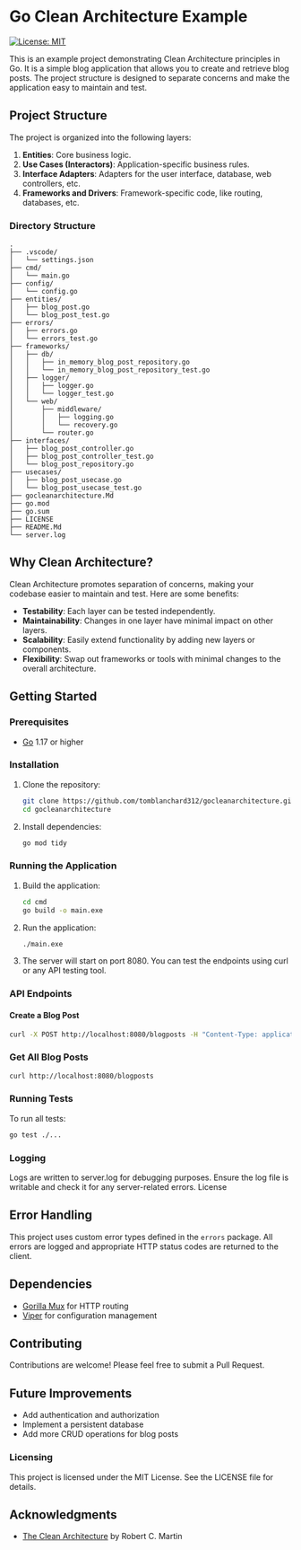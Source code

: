 # Go Clean Architecture Example

[![License: MIT](https://img.shields.io/badge/License-MIT-yellow.svg)](https://opensource.org/licenses/MIT)

This is an example project demonstrating Clean Architecture principles in Go. It is a simple blog application that allows you to create and retrieve blog posts. The project structure is designed to separate concerns and make the application easy to maintain and test.

## Project Structure

The project is organized into the following layers:

1. **Entities**: Core business logic.
2. **Use Cases (Interactors)**: Application-specific business rules.
3. **Interface Adapters**: Adapters for the user interface, database, web controllers, etc.
4. **Frameworks and Drivers**: Framework-specific code, like routing, databases, etc.

### Directory Structure

```
.
├── .vscode/
│   └── settings.json
├── cmd/
│   └── main.go
├── config/
│   └── config.go
├── entities/
│   ├── blog_post.go
│   └── blog_post_test.go
├── errors/
│   ├── errors.go
│   └── errors_test.go
├── frameworks/
│   ├── db/
│   │   ├── in_memory_blog_post_repository.go
│   │   └── in_memory_blog_post_repository_test.go
│   ├── logger/
│   │   ├── logger.go
│   │   └── logger_test.go
│   └── web/
│       ├── middleware/
│       │   ├── logging.go
│       │   └── recovery.go
│       └── router.go
├── interfaces/
│   ├── blog_post_controller.go
│   ├── blog_post_controller_test.go
│   └── blog_post_repository.go
├── usecases/
│   ├── blog_post_usecase.go
│   └── blog_post_usecase_test.go
├── gocleanarchitecture.Md
├── go.mod
├── go.sum
├── LICENSE
├── README.Md
└── server.log
```

## Why Clean Architecture?

Clean Architecture promotes separation of concerns, making your codebase easier to maintain and test. Here are some benefits:

- **Testability**: Each layer can be tested independently.
- **Maintainability**: Changes in one layer have minimal impact on other layers.
- **Scalability**: Easily extend functionality by adding new layers or components.
- **Flexibility**: Swap out frameworks or tools with minimal changes to the overall architecture.

## Getting Started

### Prerequisites

- [Go](https://golang.org/dl/) 1.17 or higher

### Installation

1. Clone the repository:

    ```sh
    git clone https://github.com/tomblanchard312/gocleanarchitecture.git
    cd gocleanarchitecture
    ```

2. Install dependencies:

    ```sh
    go mod tidy
    ```

### Running the Application

1. Build the application:

    ```sh
    cd cmd
    go build -o main.exe
    ```

2. Run the application:

    ```sh
    ./main.exe
    ```

3. The server will start on port 8080. You can test the endpoints using curl or any API testing tool.

### API Endpoints

#### Create a Blog Post

```sh
curl -X POST http://localhost:8080/blogposts -H "Content-Type: application/json" -d '{"ID":"1", "Title":"Test Title", "Content":"Test Content"}'
```

### Get All Blog Posts

```sh
curl http://localhost:8080/blogposts
```

### Running Tests

 To run all tests:

```sh
go test ./...
```

### Logging

Logs are written to server.log for debugging purposes. Ensure the log file is writable and check it for any server-related errors.
License


## Error Handling

This project uses custom error types defined in the `errors` package. All errors are logged and appropriate HTTP status codes are returned to the client.

## Dependencies

- [Gorilla Mux](https://github.com/gorilla/mux) for HTTP routing
- [Viper](https://github.com/spf13/viper) for configuration management

## Contributing

Contributions are welcome! Please feel free to submit a Pull Request.

## Future Improvements

- Add authentication and authorization
- Implement a persistent database
- Add more CRUD operations for blog posts

### Licensing

This project is licensed under the MIT License. See the LICENSE file for details.

## Acknowledgments

- [The Clean Architecture](https://blog.cleancoder.com/uncle-bob/2012/08/13/the-clean-architecture.html) by Robert C. Martin
  
#
